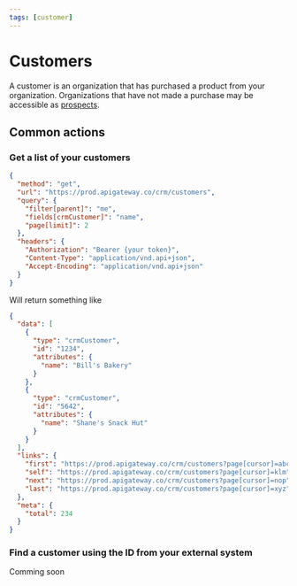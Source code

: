 ```yaml
---
tags: [customer]
---
```


# Customers

A customer is an organization that has purchased a product from your organization. Organizations that have not made a purchase may be accessible as [prospects](<>).

## Common actions

### Get a list of your customers

```json http
{
  "method": "get",
  "url": "https://prod.apigateway.co/crm/customers",
  "query": {
    "filter[parent]": "me",
    "fields[crmCustomer]": "name",
    "page[limit]": 2
  },
  "headers": {
    "Authorization": "Bearer {your token}",
    "Content-Type": "application/vnd.api+json",
    "Accept-Encoding": "application/vnd.api+json"
  }
}
```

Will return something like 

```json
{
  "data": [
    {
      "type": "crmCustomer",
      "id": "1234",
      "attributes": {
        "name": "Bill's Bakery"
      }
    },
    {
      "type": "crmCustomer",
      "id": "5642",
      "attributes": {
        "name": "Shane's Snack Hut"
      }
    }
  ],
  "links": {
    "first": "https://prod.apigateway.co/crm/customers?page[cursor]=abc",
    "self": "https://prod.apigateway.co/crm/customers?page[cursor]=klm",
    "next": "https://prod.apigateway.co/crm/customers?page[cursor]=nop",
    "last": "https://prod.apigateway.co/crm/customers?page[cursor]=xyz"
  },
  "meta": {
    "total": 234
  }
}
```

### Find a customer using the ID from your external system

Comming soon

